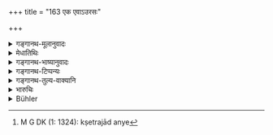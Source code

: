 +++
title = "163 एक एवाऽउरसः"

+++

<details><summary>गङ्गानथ-मूलानुवादः</summary>

The ‘legitimate’ (body-born) son is alone the owner of the paternal estate; but in order toavoid unkindness, he shall provide subsistence for the rest.—(163)
</details>

<details><summary>मेधातिथिः</summary>

सत्य् औरसे क्षेत्रजादयः[^४७३] सर्वे ऽदायादाः **प्रजीवनम्** औरसाल् लभेरन् । **आनृशंस्यम्** अपापम् । अददत् पापम् आप्नोति ॥ ९.१६३ ॥


[^४७३]:
     M G DK (1: 1324): kṣetrajād anye
</details>

<details><summary>गङ्गानथ-भाष्यानुवादः</summary>

If the legitimate son is there, all the others ‘*Kṣetraja*’ a nd the rest—are not ‘heirs;’ and they shall receive a subsistence allowance only from the legitimate son ‘Avoidance of unkindness’—avoidance of sin. That is the man would incur sin if he did not make the said provision.—(163)
</details>

<details><summary>गङ्गानथ-टिप्पन्यः</summary>

‘*Pradadyāt jīvanam*’.—‘And if one does not maintain them, he commits sin’ (Medhātithi and Kullūka),—‘but not, if they have other means of subsistence’ (Nandana).

This verse is quoted in *Mitākṣarā* (2.132), which notes that this rule is meant for those cases where the ‘adopted’ and other ‘secondary’ sons are either not friendly towards the ‘body-born’ son, or entirely devoid of good qualities. The *Bālambhaṭṭī* has the following notes:—‘*ānṛśaṃsya*’ means ‘avoidance of sin’; so that the meaning is that if maintenance is not provided, sin is incurred.

It is quoted in *Vivādaratnākara* (p. 542), which has the following notes:—‘*Śeṣāṇām*’, those precluded from inheritance;—‘*ānṛśaṃsya*’ is pity,—‘*prajīvanam*’, maintenance;—in *Parāśaramādhava* (Vyavahāra, p. 348), which adds that the verse is meant to be a mere eulogium on the ‘body-born’ son, it does not really preclude the fourth share for the other sons;—in *Nṛsiṃhaprasāda* (Vyavahāra, 40a);—

in *Vivādacintāmaṇi* (Calcutta, p. 149), which explains ‘*ānṛśaṃśyam*’ as ‘pity’, and ‘*prajīvanam*’ as ‘maintenance’;—and by Jīmūtavāhana, (*Dāyabhāga*, p. 229).
</details>

<details><summary>गङ्गानथ-तुल्य-वाक्यानि</summary>

*Viṣṇu* (15.28-30).—‘A mongst these sons, each preceding one is
preferable to the one next in order;—he takes the inheritance before the next in order;—and he shall maintain the others.’

*Yājñavalkya* (2.132).—‘Among them, the succeeding one is entitled to
offer the Ball and inherit the property only in the absence of the preceding one.’

*Bṛhaspati* (Vivādaratnākara, p. 541).—‘The Body-horn son alone has been
declared to be the owner of the father’s property; equal to him is the Appointed Daughter; the other sons should be supported.’

*Brahmapurāṇa* (Do., p. 545).—‘The Body-born son, even though low-born,
is the owner of the entire property.’
</details>

<details><summary>भारुचिः</summary>

एवं क्षेत्रजादीनाम् औरसे सति पश्चाद् उत्पन्ने वानंशत्वे प्राप्ते विधिर् अयं विकल्पार्थम् उच्यते । इतरेभ्यः क्षेत्रजादिभ्यः **प्रजीवन**मात्रं देयम् इति ॥ ९.१६३ ॥
</details>

<details><summary>Bühler</summary>

163	The legitimate son of the body alone (shall be) the owner of the paternal estate; but, in order to avoid harshness, let him allow a maintenance to the rest.
</details>
